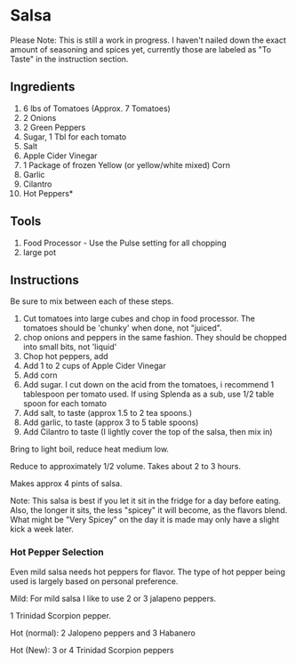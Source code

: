 # Salsa

Please Note: This is still a work in progress. I haven't nailed down the exact amount of seasoning and spices yet, currently those are labeled as "To Taste" in the instruction section.

## Ingredients

1. 6 lbs of Tomatoes (Approx. 7 Tomatoes)
1. 2 Onions
1. 2 Green Peppers
1. Sugar, 1 Tbl for each tomato
1. Salt
1. Apple Cider Vinegar
1. 1 Package of frozen Yellow (or yellow/white mixed) Corn
1. Garlic
1. Cilantro
1. Hot Peppers*

## Tools

1. Food Processor - Use the Pulse setting for all chopping
1. large pot

## Instructions

Be sure to mix between each of these steps.

1. Cut tomatoes into large cubes and chop in food processor. The tomatoes should be 'chunky' when done, not "juiced".
1. chop onions and peppers in the same fashion. They should be chopped into small bits, not 'liquid'
1. Chop hot peppers, add
1. Add 1 to 2 cups of Apple Cider Vinegar
1. Add corn
1. Add sugar. I cut down on the acid from the tomatoes, i recommend 1 tablespoon per tomato used. If using Splenda as a sub, use 1/2 table spoon for each tomato
1. Add salt, to taste (approx 1.5 to 2 tea spoons.)
1. Add garlic, to taste (approx 3 to 5 table spoons)
1. Add Cilantro to taste (I lightly cover the top of the salsa, then mix in)

Bring to light boil, reduce heat medium low.

Reduce to approximately 1/2 volume. Takes about 2 to 3 hours.

Makes approx 4 pints of salsa.

Note: This salsa is best if you let it sit in the fridge for a day before eating. Also, the longer it sits, the less "spicey" it will become, as the flavors blend. What might be "Very Spicey" on the day it is made may only have a slight kick a week later.

### Hot Pepper Selection

Even mild salsa needs hot peppers for flavor. The type of hot pepper being used
is largely based on personal preference.

Mild:
For mild salsa I like to use 2 or 3 jalapeno peppers.

1 Trinidad Scorpion pepper.

Hot (normal):
2 Jalopeno peppers and 3 Habanero

Hot (New):
3 or 4 Trinidad Scorpion peppers